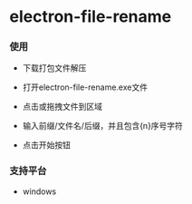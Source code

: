 # electron-file-rename

### 使用

- 下载打包文件解压

- 打开electron-file-rename.exe文件

- 点击或拖拽文件到区域

- 输入前缀/文件名/后缀，并且包含{n}序号字符

- 点击开始按钮

### 支持平台

- windows

